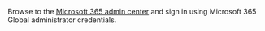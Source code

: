 Browse to the [Microsoft 365 admin center](https://admin.microsoft.com) and sign in using Microsoft 365 Global administrator credentials.